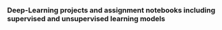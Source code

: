 ### Deep-Learning projects and assignment notebooks including supervised and unsupervised learning models
